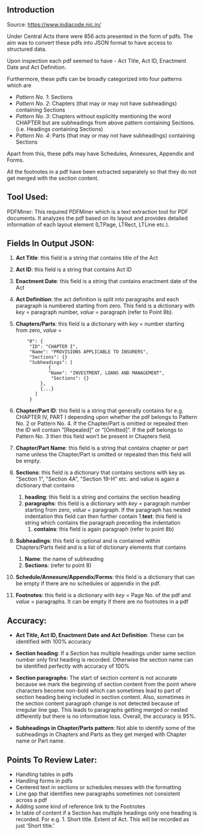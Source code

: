 ## Introduction
Source:  https://www.indiacode.nic.in/ 

Under Central Acts there were 856 acts presented in the form of pdfs. The aim was to convert these pdfs into JSON format to have access to structured data.

Upon inspection each pdf seemed to have - Act Title, Act ID, Enactment Date and Act Definition.

Furthermore, these pdfs can be broadly categorized into four patterns which are
* *Pattern No. 1*: Sections
* *Pattern No. 2*: Chapters (that may or may not have subheadings) containing Sections
* *Pattern No. 3*: Chapters without explicitly mentioning the word CHAPTER but are subheadings from above pattern containing Sections. (i.e. Headings containing Sections)
* *Pattern No. 4*: Parts (that may or may not have subheadings) containing Sections

Apart from this, these pdfs may have Schedules, Annexures, Appendix and Forms.

All the footnotes in a pdf have been extracted separately so that they do not get merged with the section content.

## Tool Used:
PDFMiner: This required PDFMiner which is a text extraction tool for PDF documents. It analyzes the pdf based on its layout and provides detailed information of each layout element (LTPage, LTRect, LTLine etc.).


## Fields In Output JSON:

1. **Act Title**: this field is a string that contains title of the Act

1. **Act ID**: this field is a string that contains Act ID

1. **Enactment Date**: this field is a string that contains enactment date of the Act
 
1. **Act Definition**: the act definition is split into paragraphs and each paragraph is numbered starting from zero. This field is a dictionary with *key* = paragraph number, *value* = paragraph (refer to Point 8b).

1. **Chapters/Parts**: this field is a dictionary with *key* = number starting from zero, *value* =

		   "0": {
			"ID": "CHAPTER I",
			"Name": "PROVISIONS APPLICABLE TO INSURERS",
			"Sections": {}
			"Subheadings": [
			       {
				   "Name": "INVESTMENT, LOANS AND MANAGEMENT",
				    "Sections": {}
				},
				{...}
			  ]
			}


1. **Chapter/Part ID**: this field is a string that generally contains for e.g. CHAPTER IV, PART I depending upon whether the pdf belongs to Pattern No. 2 or Pattern No. 4. If the Chapter/Part is omitted or repealed then the ID will contain “[Repealed]” or “[Omitted]”. If the pdf belongs to Pattern No. 3 then this field won’t be present in Chapters field.

1. **Chapter/Part Name**: this field is a string that contains chapter or part name unless the Chapter/Part is omitted or repealed then this field will be empty.

1. **Sections**: this field is a dictionary that contains sections with key as "Section 1", "Section 4A", "Section 19-H" etc. and value is again a dictionary that contains
	1. **heading**: this field is a string and contains the section heading
	1. **paragraphs**: this field is a dictionary with *key* = paragraph number starting from zero, *value* = paragraph. If the paragraph has nested indentation this field can then further contain
		1.**text**: this field is string which contains the paragraph preceding the indentation
		1. **contains**: this field is again paragraph (refer to point 8b)

1. **Subheadings**: this field is optional and is contained within Chapters/Parts field and is a list of dictionary elements that contains
	1. **Name**: the name of subheading
	1. **Sections**: (refer to point 8)

1. **Schedule/Annexure/Appendix/Forms**: this field is a dictionary that can be empty if there are no schedules or appendix in the pdf.

1. **Footnotes**: this field is a dictionary with *key* = Page No. of the pdf and *value* = paragraphs. It can be empty if there are no footnotes in a pdf


## Accuracy:

* **Act Title, Act ID, Enactment Date and Act Definition**:
	These can be identified with 100% accuracy

* **Section heading**:
	If a Section has multiple headings under same section number only first heading is recorded. Otherwise the section name can be identified perfectly with accuracy of 100%

* **Section paragraphs**:
	The start of section content is not accurate because we mark the beginning of section content from the point where characters become non-bold which can sometimes lead to part of section heading being included in section content. Also, sometimes in the section content paragraph change is not detected because of irregular line gap. This leads to paragraphs getting merged or nested differently but there is no information loss. Overall, the accuracy is 95%.

* **Subheadings in Chapter/Parts pattern**:
	Not able to identify some of the subheadings in Chapters and Parts as they get merged with Chapter name or Part name.



## Points To Review Later:
* Handling tables in pdfs
* Handling forms in pdfs
* Centered text in sections or schedules messes with the formatting
* Line gap that identifies new paragraphs sometimes not consistent across a pdf
* Adding some kind of reference link to the Footnotes
* In table of content if a Section has multiple headings only one heading is recorded. For e.g. 
		     1. Short title.
			Extent of Act.
	  This will be recorded as just ‘Short title.’
